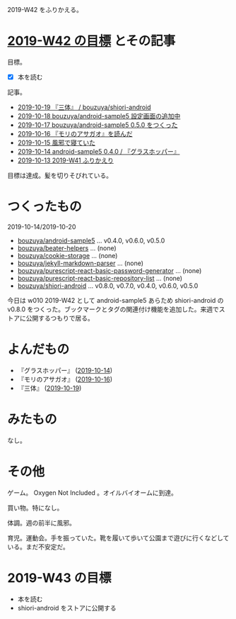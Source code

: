 2019-W42 をふりかえる。

# [2019-W42 の目標][2019-10-13] とその記事

目標。

- [x] 本を読む

記事。

- [2019-10-19 『三体』 / bouzuya/shiori-android][2019-10-19]
- [2019-10-18 bouzuya/android-sample5 設定画面の追加中][2019-10-18]
- [2019-10-17 bouzuya/android-sample5 0.5.0 をつくった][2019-10-17]
- [2019-10-16 『モリのアサガオ』を読んだ][2019-10-16]
- [2019-10-15 風邪で寝ていた][2019-10-15]
- [2019-10-14 android-sample5 0.4.0 / 『グラスホッパー』][2019-10-14]
- [2019-10-13 2019-W41 ふりかえり][2019-10-13]

目標は達成。髪を切りそびれている。

# つくったもの

2019-10-14/2019-10-20

- [bouzuya/android-sample5][] ... v0.4.0, v0.6.0, v0.5.0
- [bouzuya/beater-helpers][] ... (none)
- [bouzuya/cookie-storage][] ... (none)
- [bouzuya/jekyll-markdown-parser][] ... (none)
- [bouzuya/purescript-react-basic-password-generator][] ... (none)
- [bouzuya/purescript-react-basic-repository-list][] ... (none)
- [bouzuya/shiori-android][] ... v0.8.0, v0.7.0, v0.4.0, v0.6.0, v0.5.0

今日は w010 2019-W42 として android-sample5 あらため shiori-android の v0.8.0 をつくった。ブックマークとタグの関連付け機能を追加した。来週でストアに公開するつもりで居る。

# よんだもの

- 『グラスホッパー』 ([2019-10-14][])
- 『モリのアサガオ』 ([2019-10-16][])
- 『三体』 ([2019-10-19][])

# みたもの

なし。

# その他

ゲーム。 Oxygen Not Included 。オイルバイオームに到達。

買い物。特になし。

体調。週の前半に風邪。

育児。運動会。手を振っていた。靴を履いて歩いて公園まで遊びに行くなどしている。まだ不安定だ。

# 2019-W43 の目標

- 本を読む
- shiori-android をストアに公開する

[2019-10-13]: https://blog.bouzuya.net/2019/10/13/
[2019-10-14]: https://blog.bouzuya.net/2019/10/14/
[2019-10-15]: https://blog.bouzuya.net/2019/10/15/
[2019-10-16]: https://blog.bouzuya.net/2019/10/16/
[2019-10-17]: https://blog.bouzuya.net/2019/10/17/
[2019-10-18]: https://blog.bouzuya.net/2019/10/18/
[2019-10-19]: https://blog.bouzuya.net/2019/10/19/
[bouzuya/android-sample5]: https://github.com/bouzuya/android-sample5
[bouzuya/beater-helpers]: https://github.com/bouzuya/beater-helpers
[bouzuya/cookie-storage]: https://github.com/bouzuya/cookie-storage
[bouzuya/jekyll-markdown-parser]: https://github.com/bouzuya/jekyll-markdown-parser
[bouzuya/purescript-react-basic-password-generator]: https://github.com/bouzuya/purescript-react-basic-password-generator
[bouzuya/purescript-react-basic-repository-list]: https://github.com/bouzuya/purescript-react-basic-repository-list
[bouzuya/shiori-android]: https://github.com/bouzuya/shiori-android
